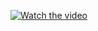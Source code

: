 [![Watch the video]([url_to_image](https://img.youtube.com/vi/PVvVAwWmnk0/maxresdefault.jpg))](https://www.youtube.com/watch?v=PVvVAwWmnk0)

